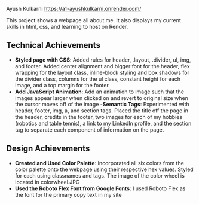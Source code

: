 
Ayush Kulkarni
https://a1-ayushkulkarni.onrender.com/

This project shows a webpage all about me. It also displays my current skills in html, css, and learning to host on Render. 

## Technical Achievements
- **Styled page with CSS**: Added rules for header, .layout, .divider, ul, img, and footer. Added center alignment and bigger font for the header, flex wrapping for the layout class, inline-block styling and box shadows for the divider class, columns for the ul class, constant height for each image, and a top margin for the footer. 
- **Add JavaScript Animation**: Add an animation to image such that the images appear larger when clicked on and revert to original size when the cursor moves off of the image
-**Semantic Tags**: Experimented with header, footer, img, a, and section tags. Placed the title off the page in the header, credits in the footer, two images for each of my hobbies (robotics and table tennis), a link to my LinkedIn profile, and the section tag to separate each component of information on the page. 

## Design Achievements
- **Created and Used Color Palette**: Incorporated all six colors from the color palette onto the webpage using their respective hex values. Styled for each using classnames and tags. The image of the color wheel is located in colorwheel.JPG
- **Used the Roboto Flex Font from Google Fonts**: I used Roboto Flex as the font for the primary copy text in my site
